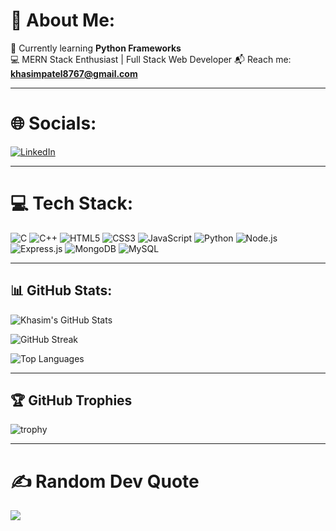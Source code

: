 # 💫 About Me:
🌱 Currently learning **Python Frameworks**  
💻 MERN Stack Enthusiast | Full Stack Web Developer 
📬 Reach me: **khasimpatel8767@gmail.com**  

---

# 🌐 Socials:
[![LinkedIn](https://img.shields.io/badge/-LinkedIn-blue?logo=linkedin&logoColor=white)](https://www.linkedin.com/in/khasimpatel/)  

---

# **💻 Tech Stack:**

![C](https://img.shields.io/badge/C-A8B9CC?style=for-the-badge&logo=c&logoColor=white)
![C++](https://img.shields.io/badge/C++-00599C?style=for-the-badge&logo=c%2B%2B&logoColor=white)
![HTML5](https://img.shields.io/badge/HTML5-E34F26?style=for-the-badge&logo=html5&logoColor=white)
![CSS3](https://img.shields.io/badge/CSS3-1572B6?style=for-the-badge&logo=css3&logoColor=white)
![JavaScript](https://img.shields.io/badge/JavaScript-F7DF1E?style=for-the-badge&logo=javascript&logoColor=black)
![Python](https://img.shields.io/badge/Python-3776AB?style=for-the-badge&logo=python&logoColor=white)
![Node.js](https://img.shields.io/badge/Node.js-339933?style=for-the-badge&logo=nodedotjs&logoColor=white)
![Express.js](https://img.shields.io/badge/Express.js-000000?style=for-the-badge&logo=express&logoColor=white)
![MongoDB](https://img.shields.io/badge/MongoDB-47A248?style=for-the-badge&logo=mongodb&logoColor=white)
![MySQL](https://img.shields.io/badge/MySQL-4479A1?style=for-the-badge&logo=mysql&logoColor=white)

 

---

## 📊 GitHub Stats:

![Khasim's GitHub Stats](https://github-readme-stats.vercel.app/api?username=KhasimPatel&show_icons=true&theme=radical)

![GitHub Streak](https://github-readme-streak-stats.herokuapp.com/?user=KhasimPatel&theme=radical)

![Top Languages](https://github-readme-stats.vercel.app/api/top-langs/?username=KhasimPatel&layout=compact&theme=radical)

---

## 🏆 GitHub Trophies
![trophy](https://github-profile-trophy.vercel.app/?username=KhasimPatel&theme=radical&no-frame=true&margin-w=15)

---

# ✍️ Random Dev Quote
![](https://quotes-github-readme.vercel.app/api?type=horizontal&theme=tokyonight)

